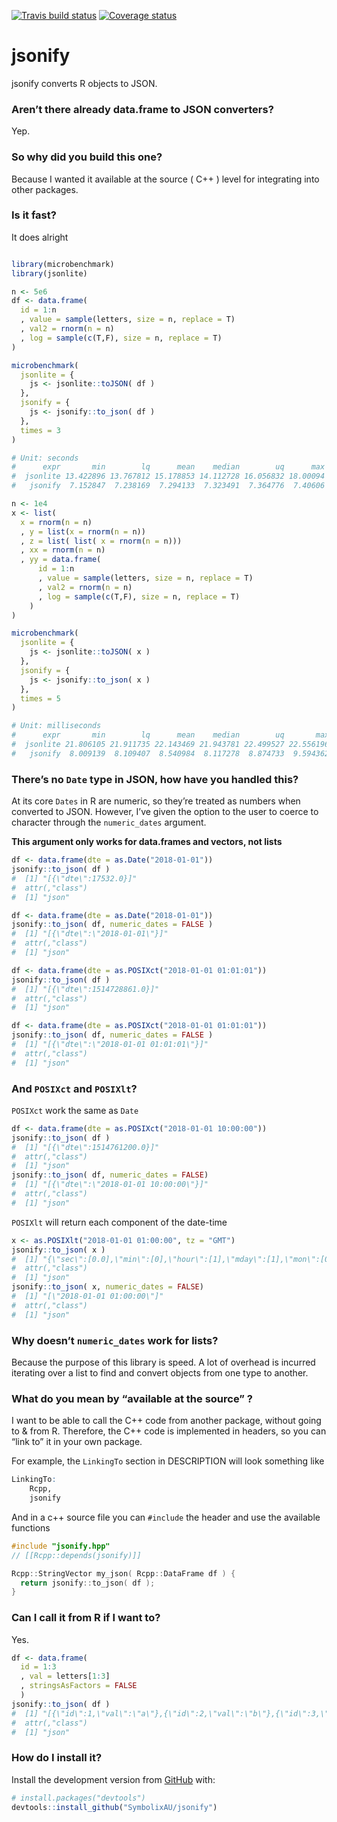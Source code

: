 
[![Travis build
status](https://travis-ci.org/SymbolixAU/jsonify.svg?branch=master)](https://travis-ci.org/SymbolixAU/jsonify)
[![Coverage
status](https://codecov.io/gh/SymbolixAU/jsonify/branch/master/graph/badge.svg)](https://codecov.io/github/SymbolixAU/jsonify?branch=master)

# jsonify

jsonify converts R objects to JSON.

### Aren’t there already data.frame to JSON converters?

Yep.

### So why did you build this one?

Because I wanted it available at the source ( C++ ) level for
integrating into other packages.

### Is it fast?

It does alright

``` r

library(microbenchmark)
library(jsonlite)

n <- 5e6
df <- data.frame(
  id = 1:n
  , value = sample(letters, size = n, replace = T)
  , val2 = rnorm(n = n)
  , log = sample(c(T,F), size = n, replace = T)
)

microbenchmark(
  jsonlite = {
    js <- jsonlite::toJSON( df )
  },
  jsonify = {
    js <- jsonify::to_json( df )
  },
  times = 3
)

# Unit: seconds
#      expr       min        lq      mean    median        uq      max neval
#  jsonlite 13.422896 13.767812 15.178853 14.112728 16.056832 18.00094     3
#   jsonify  7.152847  7.238169  7.294133  7.323491  7.364776  7.40606     3

n <- 1e4
x <- list(
  x = rnorm(n = n)
  , y = list(x = rnorm(n = n))
  , z = list( list( x = rnorm(n = n)))
  , xx = rnorm(n = n)
  , yy = data.frame(
      id = 1:n
      , value = sample(letters, size = n, replace = T)
      , val2 = rnorm(n = n)
      , log = sample(c(T,F), size = n, replace = T)
    )
)

microbenchmark(
  jsonlite = {
    js <- jsonlite::toJSON( x )
  },
  jsonify = {
    js <- jsonify::to_json( x )
  },
  times = 5
)

# Unit: milliseconds
#      expr       min        lq      mean    median        uq       max neval
#  jsonlite 21.806105 21.911735 22.143469 21.943781 22.499527 22.556196     5
#   jsonify  8.009139  8.109407  8.540984  8.117278  8.874733  9.594362     5
```

### There’s no `Date` type in JSON, how have you handled this?

At its core `Dates` in R are numeric, so they’re treated as numbers when
converted to JSON. However, I’ve given the option to the user to coerce
to character through the `numeric_dates` argument.

**This argument only works for data.frames and vectors, not lists**

``` r
df <- data.frame(dte = as.Date("2018-01-01"))
jsonify::to_json( df )
#  [1] "[{\"dte\":17532.0}]"
#  attr(,"class")
#  [1] "json"

df <- data.frame(dte = as.Date("2018-01-01"))
jsonify::to_json( df, numeric_dates = FALSE )
#  [1] "[{\"dte\":\"2018-01-01\"}]"
#  attr(,"class")
#  [1] "json"

df <- data.frame(dte = as.POSIXct("2018-01-01 01:01:01"))
jsonify::to_json( df )
#  [1] "[{\"dte\":1514728861.0}]"
#  attr(,"class")
#  [1] "json"

df <- data.frame(dte = as.POSIXct("2018-01-01 01:01:01"))
jsonify::to_json( df, numeric_dates = FALSE )
#  [1] "[{\"dte\":\"2018-01-01 01:01:01\"}]"
#  attr(,"class")
#  [1] "json"
```

### And `POSIXct` and `POSIXlt`?

`POSIXct` work the same as `Date`

``` r
df <- data.frame(dte = as.POSIXct("2018-01-01 10:00:00"))
jsonify::to_json( df )
#  [1] "[{\"dte\":1514761200.0}]"
#  attr(,"class")
#  [1] "json"
jsonify::to_json( df, numeric_dates = FALSE)
#  [1] "[{\"dte\":\"2018-01-01 10:00:00\"}]"
#  attr(,"class")
#  [1] "json"
```

`POSIXlt` will return each component of the date-time

``` r
x <- as.POSIXlt("2018-01-01 01:00:00", tz = "GMT")
jsonify::to_json( x )
#  [1] "{\"sec\":[0.0],\"min\":[0],\"hour\":[1],\"mday\":[1],\"mon\":[0],\"year\":[118],\"wday\":[1],\"yday\":[0],\"isdst\":[0]}"
#  attr(,"class")
#  [1] "json"
jsonify::to_json( x, numeric_dates = FALSE)
#  [1] "[\"2018-01-01 01:00:00\"]"
#  attr(,"class")
#  [1] "json"
```

### Why doesn’t `numeric_dates` work for lists?

Because the purpose of this library is speed. A lot of overhead is
incurred iterating over a list to find and convert objects from one type
to another.

### What do you mean by “available at the source” ?

I want to be able to call the C++ code from another package, without
going to & from R. Therefore, the C++ code is implemented in headers, so
you can “link to” it in your own package.

For example, the `LinkingTo` section in DESCRIPTION will look something
like

``` r
LinkingTo: 
    Rcpp,
    jsonify
```

And in a c++ source file you can `#include` the header and use the
available functions

``` cpp
#include "jsonify.hpp"
// [[Rcpp::depends(jsonify)]]

Rcpp::StringVector my_json( Rcpp::DataFrame df ) {
  return jsonify::to_json( df );
}
```

### Can I call it from R if I want to?

Yes.

``` r
df <- data.frame(
  id = 1:3
  , val = letters[1:3]
  , stringsAsFactors = FALSE 
  )
jsonify::to_json( df )
#  [1] "[{\"id\":1,\"val\":\"a\"},{\"id\":2,\"val\":\"b\"},{\"id\":3,\"val\":\"c\"}]"
#  attr(,"class")
#  [1] "json"
```

### How do I install it?

Install the development version from [GitHub](https://github.com/) with:

``` r
# install.packages("devtools")
devtools::install_github("SymbolixAU/jsonify")
```
